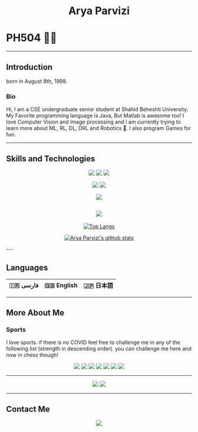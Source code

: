 <h1 align="center">
	Arya Parvizi
</h1>

# PH504 👨‍💻
---
## Introduction

born in August 8th, 1998.

### Bio
Hi, 
I am a CSE undergraduate senior student at Shahid Beheshti University. 
My Favorite programming language is Java, But Matlab is awesome too! 
I love Computer Vision and Image processing 
and I am currently trying to learn more about ML, RL, DL, DRL and Robotics 🤖. 
I also program Games for fun.

---
## Skills and Technologies
<div align="center">

[![](https://img.shields.io/badge/-Java-white?logoColor=red&style=for-the-badge&logo=java)](https://www.java.com/)
[![](https://img.shields.io/badge/-python3-E95420?style=for-the-badge&logo=python)](https://www.python.org/)
[![](https://img.shields.io/badge/-c++-lightblue?logoColor=blue&style=for-the-badge&logo=c%2B%2B)](https://www.cplusplus.com/)

[![](https://img.shields.io/badge/-Unity-black?style=for-the-badge&logo=unity)](https://unity.com/)
[![](https://img.shields.io/badge/-C%23-black?style=for-the-badge&logo=unity)](https://unity.com/)

[![](https://img.shields.io/badge/-Matlab-orange?logoColor=white&style=for-the-badge&logo=matlab)](https://matlab.mathworks.com/)
<!--[![](https://img.shields.io/badge/-Mathematica-white?logoColor=red&style=for-the-badge&logo=wolfram-mathematica)](https://www.wolfram.com/mathematica/)-->

[![](https://img.shields.io/badge/-Ubuntu-E95420?logoColor=white&style=for-the-badge&logo=ubuntu)](https://ubuntu.com/)
---

[![Top Langs](https://github-readme-stats.vercel.app/api/top-langs/?username=ph504&theme=chartreuse-dark&layout=compact)](https://github.com/anuraghazra/github-readme-stats)

[![Arya Parvizi's github stats](https://github-readme-stats.vercel.app/api?username=ph504&show_icons=true&theme=chartreuse-dark)](https://github.com/anuraghazra/github-readme-stats)

</div>
---

## Languages

<div align="center">

:iran: فارسی | :uk: English | :jp: 日本語
-|-|-

</div>

---
## More About Me


### Sports
I love sports. if there is no COVID feel free to challenge me in any of the following list (strength in descending order). you can challenge me here and now in chess though!
<div align="center">


[![](https://img.shields.io/badge/-swimming-lightblue?style=for-the-badge&label=%f0%9f%8f%8a)]()
[![](https://img.shields.io/badge/-badminton-lightblue?style=for-the-badge&label=%f0%9f%8f%b8)]()
[![](https://img.shields.io/badge/-chess-lightblue?style=for-the-badge&label=%e2%99%9e)](https://www.chess.com/member/aryaparvizi)
[![](https://img.shields.io/badge/-bicycling-lightblue?style=for-the-badge&label=%f0%9f%9a%b4)]()
[![](https://img.shields.io/badge/-pingpong-lightblue?style=for-the-badge&label=%f0%9f%8f%93)]()
[![](https://img.shields.io/badge/-volleyball-lightblue?style=for-the-badge&label=%f0%9f%8f%90)]()
[![](https://img.shields.io/badge/-wrestling-lightblue?style=for-the-badge&label=%f0%9f%a4%bc)]()

</div>

---
<div align="center">

[![](https://img.shields.io/badge/-violin-violet?style=for-the-badge&label=%f0%9f%8e%bb)](https://youtu.be/6qOXw5ySxpQ?t=141)
[![](https://img.shields.io/badge/-pizza-red?style=for-the-badge&label=%f0%9f%8d%95)](https://www.google.com/url?sa=t&rct=j&q=&esrc=s&source=web&cd=&cad=rja&uact=8&ved=2ahUKEwiLp-_YuYvvAhUOV8AKHc-jCnUQFjAFegQIMBAD&url=https%3A%2F%2Fen.wikipedia.org%2Fwiki%2FPizza&usg=AOvVaw2ZdHFN3Sn5DadwN1fuAvjs)
</div>

---
## Contact Me
<div align="center">

[![](https://img.shields.io/badge/-aresparvizi@gmail.com-white?style=for-the-badge&logo=gmail)](aresparvizi@gmail.com)
<!--
[![](https://img.shields.io/badge/-gmail-white?style=for-the-badge&logo=gmail)](aresparvizi@gmail.com)
[![](https://img.shields.io/badge/-twitter-lightblue?style=for-the-badge&logo=twitter)](https://twitter.com/majfish1)
[![](https://img.shields.io/badge/-instagram-pink?style=for-the-badge&logo=instagram)](https://www.instagram.com/aryaparvizi/)
[![](https://img.shields.io/badge/-telegram-lightblue?style=for-the-badge&logo=telegram)](https://t.me/aph504)
[![](https://img.shields.io/badge/-linkedin-blue?style=for-the-badge&logo=linkedin)](https://www.linkedin.com/in/arya-parvizi-a37122151/)
[![](https://img.shields.io/badge/-stackoverflow-darkgrey?style=for-the-badge&logo=stackoverflow)](https://stackoverflow.com/users/9434371/arya-parvizi)
[![](https://img.shields.io/badge/-duolingo-lightgreen?style=for-the-badge&logo=duolingo)](https://www.duolingo.com/profile/Arya215960)-->
</div>

